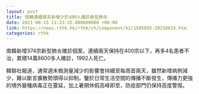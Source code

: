 ```yaml
---
layout: post
title: 南韓連續兩天新增少於400人確診新型肺炎
date: 2021-06-15 11:23:25.000000000 +08:00
link: https://news.rthk.hk/rthk/ch/component/k2/1595895-20210615.htm
categories: rthk
---
```


南韓新增374宗新型肺炎確診個案，連續兩天保持在400宗以下，再多4名患者不治，累積14萬8600多人確診，1992人死亡。

韓聯社報道，通常週末檢測量減少的影響會持續至每周首兩天，雖然新增病例減少，難以斷言擴散勢頭得以抑制。鑒於日常生活空間的傳播不斷發生，傳播力更強的境外變種病毒正在蔓延，加上暑期休假高峰即至，防疫部門仍保持高度警惕。
